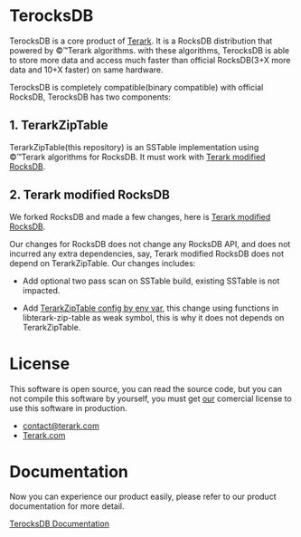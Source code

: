 # TerocksDB 

TerocksDB is a core product of [Terark](http://terark.com). It is a RocksDB distribution that powered by &copy;&trade;Terark algorithms. with these algorithms, TerocksDB is able to store more data and access much faster than official RocksDB(3+X more data and 10+X faster) on same hardware.

TerocksDB is completely compatible(binary compatible) with official RocksDB, TerocksDB has two components:

## 1. TerarkZipTable

TerarkZipTable(this repository) is an SSTable implementation using  &copy;&trade;Terark algorithms for RocksDB. It must work with [Terark modified RocksDB](http://github/rockeet/rocksdb).

## 2. Terark modified RocksDB

We forked RocksDB and made a few changes, here is [Terark modified RocksDB](http://github/rockeet/rocksdb).

Our changes for RocksDB does not change any RocksDB API, and does not incurred any extra dependencies, say, Terark modified RocksDB does not depend on TerarkZipTable. Our changes includes:

-  Add optional two pass scan on SSTable build, existing SSTable is not impacted.

-  Add [TerarkZipTable config by env var](), this change using functions in libterark-zip-table as weak symbol, this is why it does not depends on TerarkZipTable.

# License
This software is open source, you can read the source code,
but you can not compile this software by yourself,
you must get [our](http://terark.com) comercial license to use this software in production.

- contact@terark.com
- [Terark.com](www.terark.com)

# Documentation
Now you can experience our product easily, please refer to our product documentation for more detail.

[TerocksDB Documentation](https://github.com/Terark/terark-zip-rocksdb/wiki)
